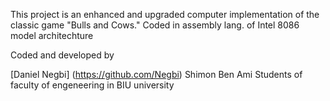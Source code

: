 This project is an enhanced and upgraded computer implementation of the classic game "Bulls and Cows." Coded in assembly lang. of Intel 8086 model architechture

Coded and developed by

[Daniel Negbi] (https://github.com/Negbi)
Shimon Ben Ami
Students of faculty of engeneering in BIU university
